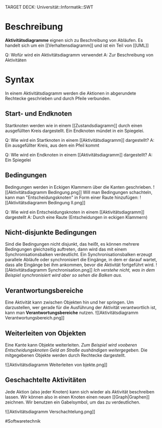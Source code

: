 TARGET DECK: Universität::Informatik::SWT

# Beschreibung
**Aktivitätsdiagramme** eignen sich zu Beschreibung von Abläufen. Es handelt sich um ein [[Verhaltensdiagramm]] und ist ein Teil von [[UML]]

Q: Wofür wird ein Aktivitätsdiagramm verwendet
A: Zur Beschreibung von Aktivitäten
<!--ID: 1641388713911-->


# Syntax
In einem Aktivitätsdiagramm werden die Aktionen in abgerundete Rechtecke geschrieben und durch Pfeile verbunden.

## Start- und Endknoten
Startknoten werden wie in einem [[Zustandsdiagramm]] durch einen ausgefüllten Kreis dargestellt.
Ein Endknoten mündet in ein Spiegelei.

Q: Wie wird ein Startknoten in einem [[Aktivitätsdiagramm]] dargestellt?
A: Ein ausgefüllter Kreis, aus dem ein Pfeil kommt
<!--ID: 1645543049116-->


Q: WIe wird ein Endknoten in einem [[Aktivitätsdiagramm]] dargestellt?
A: Ein Spiegelei
<!--ID: 1645543049231-->



## Bedingungen
Bedingungen werden in Eckigen Klammern über die Kanten geschrieben.
![[Aktivitätsdiagramm Bedingung.png]]
Will man Bedingungen schachteln, kann man "Entscheidungsknoten" in Form einer Raute hinzufügen:
![[Aktivitätsdiagramm Bedingung II.png]]

Q: Wie wird ein Entscheidungsknoten in einem [[Aktivitätsdiagramm]] dargestellt
A: Durch eine Raute 
(Entscheidungen in eckigen Klammern)
<!--ID: 1645543049357-->



## Nicht-disjunkte Bedingungen
Sind die Bedingungen nicht disjunkt, das heißt, es können mehrere Bedingungen gleichzeitig auftreten, dann wird das mit einem Synchronisationsbalken verdeutlicht. 
Ein Synchronisationsbalken erzeugt parallele Abläufe oder synchronisiert die Eingänge, in dem er darauf wartet, dass alle Eingänge bei ihm ankommen, bevor die Aktivität fortgeführt wird.
![[Aktivitätsdiagramm Synchronisation.png]]
*Ich verstehe nicht, was in dem Beispiel synchronisiert wird aber so sehen die Balken aus.*

## Verantwortungsbereiche
Eine Aktivität kann zwischen Objekten hin und her springen. Um darzustellen, wer gerade für die Ausführung der Aktivität verantwortlich ist, kann man **Verantwortungsbereiche** nutzen.
![[Aktivitätsdiagramm Verantwortungsbereich.png]]

## Weiterleiten von Objekten
Eine Kante kann Objekte weiterleiten. *Zum Beispiel wird vooberen Entscheidungsknoten Geld an Straße aushändigen weitergegeben.*
Die mitgegebenen Objekte werden durch Rechtecke dargestellt.

![[Aktivitätsdiagramm Weiterleiten von bjekte.png]]

## Geschachtelte Aktivitäten
Jede Aktion (also jeder Knoten) kann sich wieder als Aktivität beschreiben lassen. Wir können also in einen Knoten einen neuen [[Graph|Graphen]] zeichnen. Wir benutzen ein Gabelsymbol, um das zu verdeutlichen.

![[Aktivitätsdiagramm Verschachtelung.png]]

#Softwaretechnik 


